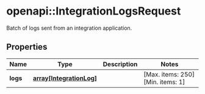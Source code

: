 # openapi::IntegrationLogsRequest

Batch of logs sent from an integration application.

## Properties
Name | Type | Description | Notes
------------ | ------------- | ------------- | -------------
**logs** | [**array[IntegrationLog]**](IntegrationLog.md) |  | [Max. items: 250] [Min. items: 1] 


